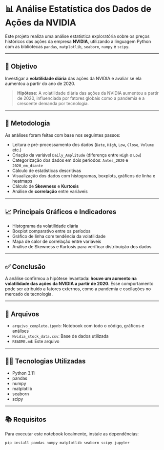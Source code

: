 # 📊 Análise Estatística dos Dados de Ações da NVIDIA

Este projeto realiza uma análise estatística exploratória sobre os preços históricos das ações da empresa **NVIDIA**, utilizando a linguagem Python com as bibliotecas `pandas`, `matplotlib`, `seaborn`, `numpy` e `scipy`.

---

## 🎯 Objetivo

Investigar a **volatilidade diária** das ações da NVIDIA e avaliar se ela aumentou a partir do ano de 2020.

> **Hipótese:** A volatilidade diária das ações da NVIDIA aumentou a partir de 2020, influenciada por fatores globais como a pandemia e a crescente demanda por tecnologia.

---

## 🧪 Metodologia

As análises foram feitas com base nos seguintes passos:

- Leitura e pré-processamento dos dados (`Date`, `High`, `Low`, `Close`, `Volume` etc.)
- Criação da variável `Daily_Amplitude` (diferença entre `High` e `Low`)
- Categorização dos dados em dois períodos: `Antes_2020` e `2020_em_diante`
- Cálculo de estatísticas descritivas
- Visualização dos dados com histogramas, boxplots, gráficos de linha e heatmaps
- Cálculo de **Skewness** e **Kurtosis**
- Análise de **correlação** entre variáveis

---

## 📈 Principais Gráficos e Indicadores

- Histograma da volatilidade diária
- Boxplot comparativo entre os períodos
- Gráfico de linha com tendência da volatilidade
- Mapa de calor de correlação entre variáveis
- Análise de Skewness e Kurtosis para verificar distribuição dos dados

---

## ✅ Conclusão

A análise confirmou a hipótese levantada: **houve um aumento na volatilidade das ações da NVIDIA a partir de 2020**. Esse comportamento pode ser atribuído a fatores externos, como a pandemia e oscilações no mercado de tecnologia.

---

## 📁 Arquivos

- `arquivo_completo.ipynb`: Notebook com todo o código, gráficos e análises
- `Nvidia_stock_data.csv`: Base de dados utilizada
- `README.md`: Este arquivo

---

## 👨‍💻 Tecnologias Utilizadas

- Python 3.11
- pandas
- numpy
- matplotlib
- seaborn
- scipy

---

## 📚 Requisitos

Para executar este notebook localmente, instale as dependências:

```bash
pip install pandas numpy matplotlib seaborn scipy jupyter
